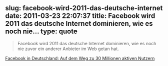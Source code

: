 slug: facebook-wird-2011-das-deutsche-internet
date: 2011-03-23 22:07:37
title: Facebook wird 2011 das deutsche Internet dominieren, wie es noch nie...
type: quote
---

> Facebook wird 2011 das deutsche Internet dominieren, wie es noch nie zuvor ein anderer Anbieter im Web getan hat.

[Facebook in Deutschland: Auf dem Weg zu 30 Millionen aktiven Nutzern](http://netzwertig.com/2011/03/22/facebook-in-deutschland-auf-dem-weg-zu-30-millionen-aktiven-nutzern/)
